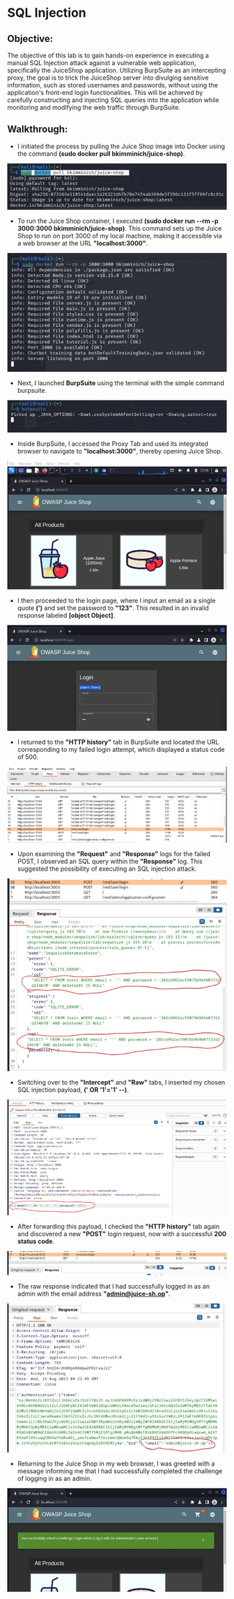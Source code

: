 # SQL Injection

## Objective:
The objective of this lab is to gain hands-on experience in executing a manual SQL Injection attack against a vulnerable web application, specifically the JuiceShop application. Utilizing BurpSuite as an intercepting proxy, the goal is to trick the JuiceShop server into divulging sensitive information, such as stored usernames and passwords, without using the application's front-end login functionalities. This will be achieved by carefully constructing and injecting SQL queries into the application while monitoring and modifying the web traffic through BurpSuite.

## Walkthrough:
- I initiated the process by pulling the Juice Shop image into Docker using the command **(sudo docker pull bkimminich/juice-shop)**.

<p align="center">
  <img src="https://github.com/B-Johnson89/Cybersecurity-Projects/blob/main/SQL%20Injection/Assets/SQL1.jpg" alt="">
</p>

- To run the Juice Shop container, I executed **(sudo docker run --rm -p 3000:3000 bkimminich/juice-shop)**. This command sets up the Juice Shop to run on port 3000 of my local machine, making it accessible via a web browser at the URL **"localhost:3000"**.

<p align="center">
  <img src="https://github.com/B-Johnson89/Cybersecurity-Projects/blob/main/SQL%20Injection/Assets/SQL2.jpg" alt="">
</p>

- Next, I launched **BurpSuite** using the terminal with the simple command burpsuite.

<p align="center">
  <img src="https://github.com/B-Johnson89/Cybersecurity-Projects/blob/main/SQL%20Injection/Assets/SQL3.jpg" alt="">
</p>

- Inside BurpSuite, I accessed the Proxy Tab and used its integrated browser to navigate to **"localhost:3000"**, thereby opening Juice Shop.

<p align="center">
  <img src="https://github.com/B-Johnson89/Cybersecurity-Projects/blob/main/SQL%20Injection/Assets/SQL4.jpg" alt="">
</p>

- I then proceeded to the login page, where I input an email as a single quote **(')** and set the password to **"123"**. This resulted in an invalid response labeled **[object Object]**.

<p align="center">
  <img src="https://github.com/B-Johnson89/Cybersecurity-Projects/blob/main/SQL%20Injection/Assets/SQL5.jpg" alt="">
</p>

- I returned to the **"HTTP history"** tab in BurpSuite and located the URL corresponding to my failed login attempt, which displayed a status code of 500.

<p align="center">
  <img src="https://github.com/B-Johnson89/Cybersecurity-Projects/blob/main/SQL%20Injection/Assets/SQL6.jpg" alt="">
</p>

- Upon examining the **"Request"** and **"Response"** logs for the failed POST, I observed an SQL query within the **"Response"** log. This suggested the possibility of executing an SQL injection attack.

<p align="center">
  <img src="https://github.com/B-Johnson89/Cybersecurity-Projects/blob/main/SQL%20Injection/Assets/SQL7.jpg" alt="">
</p>

- Switching over to the **"Intercept"** and **"Raw"** tabs, I inserted my chosen SQL injection payload, **(' OR '1'='1' --)**.

<p align="center">
  <img src="https://github.com/B-Johnson89/Cybersecurity-Projects/blob/main/SQL%20Injection/Assets/SQL8.jpg" alt="">
</p>

- After forwarding this payload, I checked the **"HTTP history"** tab again and discovered a new **"POST"** login request, now with a successful **200 status code**.

<p align="center">
  <img src="https://github.com/B-Johnson89/Cybersecurity-Projects/blob/main/SQL%20Injection/Assets/SQL9.jpg" alt="">
</p>

- The raw response indicated that I had successfully logged in as an admin with the email address **"admin@juice-sh.op"**.

<p align="center">
  <img src="https://github.com/B-Johnson89/Cybersecurity-Projects/blob/main/SQL%20Injection/Assets/SQL10.jpg" alt="">
</p>

- Returning to the Juice Shop in my web browser, I was greeted with a message informing me that I had successfully completed the challenge of logging in as an admin.

<p align="center">
  <img src="https://github.com/B-Johnson89/Cybersecurity-Projects/blob/main/SQL%20Injection/Assets/SQL11.jpg" alt="">
</p>
